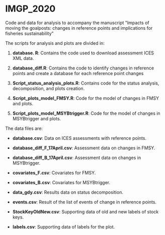 # IMGP_2020
Code and data for analysis to accompany the manuscript "Impacts of moving the goalposts: changes in reference points and implications for fisheries sustainability"

The scripts for analysis and plots are divided in:

 1. **database. R**: Contains the code used to download assessment ICES XML data. 
 
 2. **database_diff.R**: Contains the code to identify changes in reference points and create a database for each reference point changes

 3. **Script_status_analysis_plots.R**: Contains code for the status analysis, decomposition, and plots creation.  
  
 4. **Script_plots_model_FMSY.R**: Code for the model of changes in FMSY and plots. 
 
 5. **Script_plots_model_MSYBtrigger.R**:  Code for the model of changes in MSYBtrigger and plots. 
 

The data files are:
 
  * **database.csv**: Data on ICES assessments with reference points.
  
  * **database_diff_F_17April.csv**: Assessment data on changes in FMSY.
  
  * **database_diff_B_17April.csv**: Assessment data on changes in MSYBtrigger.
  
  * **covariates_F.csv**: Covariates for FMSY.
  
  * **covariates_B.csv**: Covariates for MSYBtrigger.
  
  * **data_gdy.csv**: Results data on status decomposition.
  
  * **events.csv**: Result of the list of events of change in reference points.
  
  * **StockKeyOldNew.csv**: Supporting data of old and new labels of stock keys.
  
  * **labels.csv**: Supporting data of labels for the plot.
  
  
  
 

